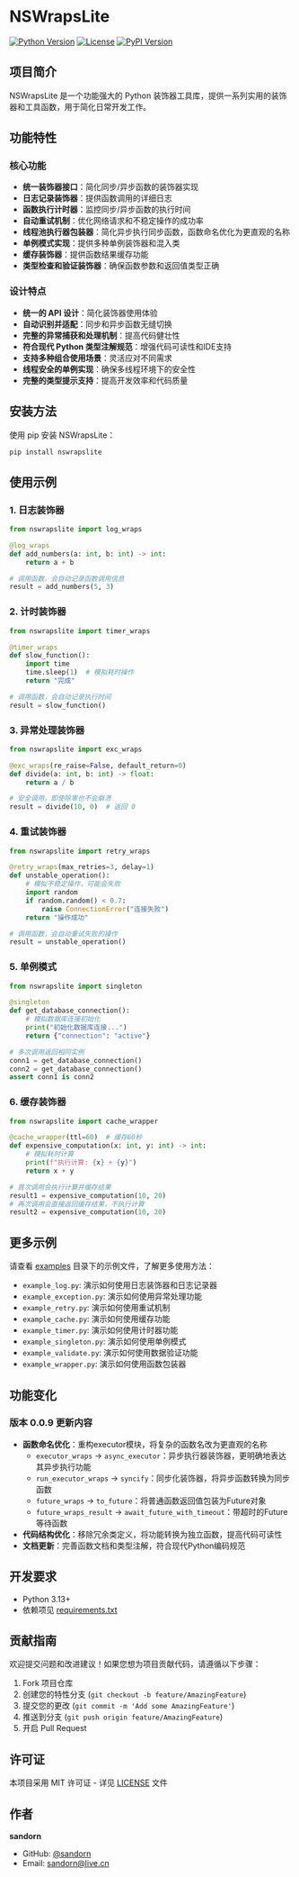 # NSWrapsLite

[![Python Version](https://img.shields.io/badge/python-3.13+-blue.svg)](https://www.python.org/downloads/)
[![License](https://img.shields.io/badge/license-MIT-green.svg)](https://opensource.org/licenses/MIT)
[![PyPI Version](https://badge.fury.io/py/nswrapslite.svg)](https://pypi.org/project/nswrapslite/)

## 项目简介

NSWrapsLite 是一个功能强大的 Python 装饰器工具库，提供一系列实用的装饰器和工具函数，用于简化日常开发工作。

## 功能特性

### 核心功能
- **统一装饰器接口**：简化同步/异步函数的装饰器实现
- **日志记录装饰器**：提供函数调用的详细日志
- **函数执行计时器**：监控同步/异步函数的执行时间
- **自动重试机制**：优化网络请求和不稳定操作的成功率
- **线程池执行器包装器**：简化异步执行同步函数，函数命名优化为更直观的名称
- **单例模式实现**：提供多种单例装饰器和混入类
- **缓存装饰器**：提供函数结果缓存功能
- **类型检查和验证装饰器**：确保函数参数和返回值类型正确

### 设计特点
- **统一的 API 设计**：简化装饰器使用体验
- **自动识别并适配**：同步和异步函数无缝切换
- **完整的异常捕获和处理机制**：提高代码健壮性
- **符合现代 Python 类型注解规范**：增强代码可读性和IDE支持
- **支持多种组合使用场景**：灵活应对不同需求
- **线程安全的单例实现**：确保多线程环境下的安全性
- **完整的类型提示支持**：提高开发效率和代码质量

## 安装方法

使用 pip 安装 NSWrapsLite：

```bash
pip install nswrapslite
```

## 使用示例

### 1. 日志装饰器

```python
from nswrapslite import log_wraps

@log_wraps
def add_numbers(a: int, b: int) -> int:
    return a + b

# 调用函数，会自动记录函数调用信息
result = add_numbers(5, 3)
```

### 2. 计时装饰器

```python
from nswrapslite import timer_wraps

@timer_wraps
def slow_function():
    import time
    time.sleep(1)  # 模拟耗时操作
    return "完成"

# 调用函数，会自动记录执行时间
result = slow_function()
```

### 3. 异常处理装饰器

```python
from nswrapslite import exc_wraps

@exc_wraps(re_raise=False, default_return=0)
def divide(a: int, b: int) -> float:
    return a / b

# 安全调用，即使除零也不会崩溃
result = divide(10, 0)  # 返回 0
```

### 4. 重试装饰器

```python
from nswrapslite import retry_wraps

@retry_wraps(max_retries=3, delay=1)
def unstable_operation():
    # 模拟不稳定操作，可能会失败
    import random
    if random.random() < 0.7:
        raise ConnectionError("连接失败")
    return "操作成功"

# 调用函数，会自动重试失败的操作
result = unstable_operation()
```

### 5. 单例模式

```python
from nswrapslite import singleton

@singleton
def get_database_connection():
    # 模拟数据库连接初始化
    print("初始化数据库连接...")
    return {"connection": "active"}

# 多次调用返回相同实例
conn1 = get_database_connection()
conn2 = get_database_connection()
assert conn1 is conn2
```

### 6. 缓存装饰器

```python
from nswrapslite import cache_wrapper

@cache_wrapper(ttl=60)  # 缓存60秒
def expensive_computation(x: int, y: int) -> int:
    # 模拟耗时计算
    print(f"执行计算: {x} + {y}")
    return x + y

# 首次调用会执行计算并缓存结果
result1 = expensive_computation(10, 20)
# 再次调用会直接返回缓存结果，不执行计算
result2 = expensive_computation(10, 20)
```

## 更多示例

请查看 [examples](examples/) 目录下的示例文件，了解更多使用方法：

- `example_log.py`: 演示如何使用日志装饰器和日志记录器
- `example_exception.py`: 演示如何使用异常处理功能
- `example_retry.py`: 演示如何使用重试机制
- `example_cache.py`: 演示如何使用缓存功能
- `example_timer.py`: 演示如何使用计时器功能
- `example_singleton.py`: 演示如何使用单例模式
- `example_validate.py`: 演示如何使用数据验证功能
- `example_wrapper.py`: 演示如何使用函数包装器

## 功能变化

### 版本 0.0.9 更新内容
- **函数命名优化**：重构executor模块，将复杂的函数名改为更直观的名称
  - `executor_wraps` → `async_executor`：异步执行器装饰器，更明确地表达其异步执行功能
  - `run_executor_wraps` → `syncify`：同步化装饰器，将异步函数转换为同步函数
  - `future_wraps` → `to_future`：将普通函数返回值包装为Future对象
  - `future_wraps_result` → `await_future_with_timeout`：带超时的Future等待函数
- **代码结构优化**：移除冗余类定义，将功能转换为独立函数，提高代码可读性
- **文档更新**：完善函数文档和类型注解，符合现代Python编码规范

## 开发要求

- Python 3.13+
- 依赖项见 [requirements.txt](requirements.txt)

## 贡献指南

欢迎提交问题和改进建议！如果您想为项目贡献代码，请遵循以下步骤：

1. Fork 项目仓库
2. 创建您的特性分支 (`git checkout -b feature/AmazingFeature`)
3. 提交您的更改 (`git commit -m 'Add some AmazingFeature'`)
4. 推送到分支 (`git push origin feature/AmazingFeature`)
5. 开启 Pull Request

## 许可证

本项目采用 MIT 许可证 - 详见 [LICENSE](LICENSE) 文件

## 作者

**sandorn**
- GitHub: [@sandorn](https://github.com/sandorn)
- Email: sandorn@live.cn